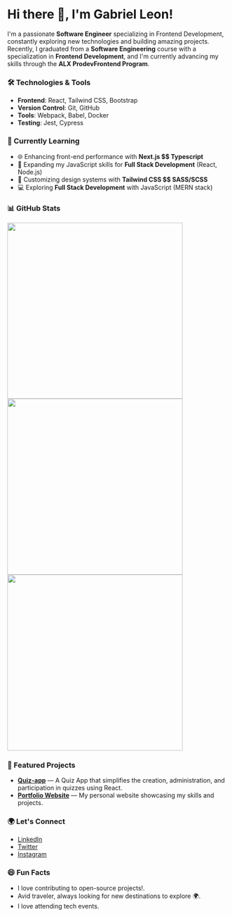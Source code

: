 # Hi there 👋, I'm Gabriel Leon!

I'm a passionate **Software Engineer** specializing in Frontend Development, constantly exploring new technologies and building amazing projects. Recently, I graduated from a **Software Engineering** course with a specialization in **Frontend Development**, and I'm currently advancing my skills through the **ALX ProdevFrontend Program**.

### 🛠️ Technologies & Tools
- **Frontend**: React, Tailwind CSS, Bootstrap
- **Version Control**: Git, GitHub
- **Tools**: Webpack, Babel, Docker
- **Testing**: Jest, Cypress

### 📖 Currently Learning
- 🌐 Enhancing front-end performance with **Next.js $$ Typescript**
- 🌱 Expanding my JavaScript skills for **Full Stack Development** (React, Node.js)
- 🎨 Customizing design systems with **Tailwind CSS $$ SASS/SCSS**
- 💻 Exploring **Full Stack Development** with JavaScript (MERN stack)

### 📊 GitHub Stats
<img width=400 src='https://github-readme-stats.vercel.app/api?username=LeGabriel254&theme=vue-dark&show_icons=true&hide_border=true&count_private=true' />
<img width=400 src='https://github-readme-streak-stats.herokuapp.com/?user=LeGabriel254&theme=vue-dark&hide_border=true' />
<img width=400 src='https://github-readme-stats.vercel.app/api/top-langs/?username=LeGabriel254&theme=vue-dark&show_icons=true&hide_border=true&layout=compact' />

### 🚀 Featured Projects
- [**Quiz-app**](https://github.com/LeGabriel254/quiz-app.git) — A Quiz App that simplifies the creation, administration, and participation in quizzes using React.
- [**Portfolio Website**](https://github.com/LeGabriel254/My-Website.git) — My personal website showcasing my skills and projects.

### 🌍 Let's Connect
- [LinkedIn](https://www.linkedin.com/in/leon-gabriel-82655b308)
- [Twitter](https://x.com/LyonGabrie24988)
- [Instagram](https://www.instagram.com/its.leon.__/)

### 😄 Fun Facts
- I love contributing to open-source projects!.
- Avid traveler, always looking for new destinations to explore 🌍.
- I love attending tech events.

